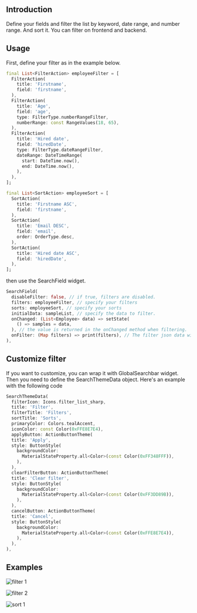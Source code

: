 ## Introduction

Define your fields and filter the list by keyword, date range, and number range. And sort it. You can filter on frontend and backend.

## Usage

First, define your filter as in the example below.

```dart
final List<FilterAction> employeeFilter = [
  FilterAction(
    title: 'Firstname',
    field: 'firstname',
  ),
  FilterAction(
    title: 'Age',
    field: 'age',
    type: FilterType.numberRangeFilter,
    numberRange: const RangeValues(18, 65),
  ),
  FilterAction(
    title: 'Hired date',
    field: 'hiredDate',
    type: FilterType.dateRangeFilter,
    dateRange: DateTimeRange(
      start: DateTime.now(),
      end: DateTime.now(),
    ),
  ),
];

final List<SortAction> employeeSort = [
  SortAction(
    title: 'Firstname ASC',
    field: 'firstname',
  ),
  SortAction(
    title: 'Email DESC',
    field: 'email',
    order: OrderType.desc,
  ),
  SortAction(
    title: 'Hired date ASC',
    field: 'hiredDate',
  ),
];
```

then use the SearchField widget.

```dart
SearchField(
  disableFilter: false, // if true, filters are disabled.
  filters: employeeFilter, // specify your filters
  sorts: employeeSort, // specify your sorts
  initialData: sampleList, // specify the data to filter.
  onChanged: (List<Employee> data) => setState(
    () => samples = data,
  ), // the value is returned in the onChanged method when filtering.
  onFilter: (Map filters) => print(filters), // The filter json data will be returned.
),
```

## Customize filter

If you want to customize, you can wrap it with GlobalSearchbar widget. Then you need to define the SearchThemeData object.
Here's an example with the following code

```dart
SearchThemeData(
  filterIcon: Icons.filter_list_sharp,
  title: 'Filter',
  filterTitle: 'Filters',
  sortTitle: 'Sorts',
  primaryColor: Colors.tealAccent,
  iconColor: const Color(0xFFE8E7E4),
  applyButton: ActionButtonTheme(
  title: 'Apply',
  style: ButtonStyle(
    backgroundColor:
      MaterialStateProperty.all<Color>(const Color(0xFF348FFF)),
    ),
  ),
  clearFilterButton: ActionButtonTheme(
  title: 'Clear filter',
  style: ButtonStyle(
    backgroundColor:
      MaterialStateProperty.all<Color>(const Color(0xFF3DD89B)),
    ),
  ),
  cancelButton: ActionButtonTheme(
  title: 'Cancel',
  style: ButtonStyle(
    backgroundColor:
      MaterialStateProperty.all<Color>(const Color(0xFFE8E7E4)),
    ),
  ),
),
```

## Examples

![filter 1](https://user-images.githubusercontent.com/89500759/184049813-8049e16f-03e6-425f-b196-4230dd50d7df.gif)

![filter 2](https://user-images.githubusercontent.com/89500759/184049821-c97560ba-0fe3-407c-9e87-784f8b1c4487.gif)

![sort 1](https://user-images.githubusercontent.com/89500759/184049822-8285ad03-84f3-4c1f-ac71-7a350eda8be3.gif)
